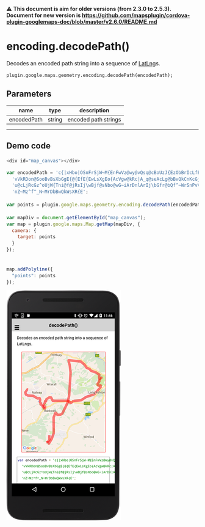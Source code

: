 :warning: **This document is aim for older versions (from 2.3.0 to 2.5.3).
Document for new version is https://github.com/mapsplugin/cordova-plugin-googlemaps-doc/blob/master/v2.6.0/README.md**

# encoding.decodePath()

Decodes an encoded path string into a sequence of [LatLng](../../../LatLng/README.md)s.

```
plugin.google.maps.geometry.encoding.decodePath(encodedPath);
```

## Parameters

name           | type          | description
---------------|---------------|---------------------------------------
encodedPath    | string        | encoded path strings
-----------------------------------------------------------------------

## Demo code

```js
<div id="map_canvas"></div>
```

```js
var encodedPath = 'c{|xHbo|OSnFrSjW~M{EnFwVz@wy@vQsq@cBoUzJ{EzObBrIcLfE~C~H{Y~C~CfOgY{EjM{EgTcLzTsSwQcGf@IoKgJSkMsb@RkR' +
  'vVkRDon@SooBvBsXbGgE{@{EfE{EwLsXgEo{AcVgw@kRc|A_q@seAcLg@bBvQkCnKcGjCwQsSkM?cL{YjHrS{J~HgOwBgOjf@{Jj' +
  'u@cLjRcGz^oUjW{Tni@f@jRsIj\wBjf@sNbo@wG~iArDnlArIj\bGfr@bQf^~WrSnPvVfOjHnURzc@cQbQzc@nUrtAbBfYkC~M~H' +
  'nZ~Mz^f^_N~MrDbBwQkWsXR{E';

var points = plugin.google.maps.geometry.encoding.decodePath(encodedPath);

var mapDiv = document.getElementById("map_canvas");
var map = plugin.google.maps.Map.getMap(mapDiv, {
  camera: {
    target: points
  }
});


map.addPolyline({
  "points": points
});

```

![](image.png)
